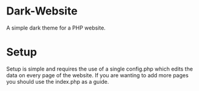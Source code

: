 # Dark-Website
A simple dark theme for a PHP website.

# Setup
Setup is simple and requires the use of a single config.php which edits the data on every page of the website. If you are wanting to add more pages you should use the index.php as a guide.
